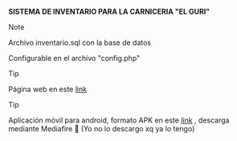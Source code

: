 <strong>SISTEMA DE INVENTARIO PARA LA CARNICERIA "EL GURI"</strong>

>[!NOTE]
> Archivo inventario.sql con la base de datos
>
> Configurable en el archivo "config.php"

>[!TIP]
>Página web en este [link](https://sistema-inventario-v2.000webhostapp.com)

>[!TIP]
>Aplicación móvil para android, formato APK en este [link](https://www.mediafire.com/file/2xghhnv1uvxtd8j/8RGDK3.apk/file) , descarga mediante Mediafire 🤑 (Yo no lo descargo xq ya lo tengo)
